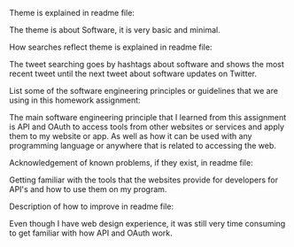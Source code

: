 Theme is explained in readme file:

The theme is about Software, it is very basic and minimal.


How searches reflect theme is explained in readme file:

The tweet searching goes by hashtags about software and shows the most recent tweet until the next tweet about software updates on Twitter.


List some of the software engineering principles or guidelines that we are using in this homework assignment:

The main software engineering principle that I learned from this assignment is API and OAuth to access tools from other websites or services and apply them to my website or app.
As well as how it can be used with any programming language or anywhere that is related to accessing the web.


Acknowledgement of known problems, if they exist, in readme file:

Getting familiar with the tools that the websites provide for developers for API's and how to use them on my program.


Description of how to improve in readme file:

Even though I have web design experience, it was still very time consuming to get familiar with how API and OAuth work. 
